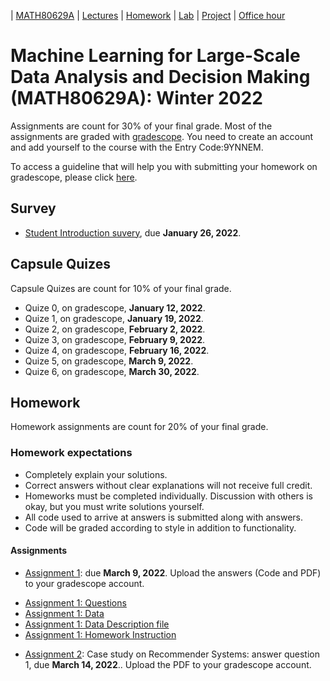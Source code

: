 | [MATH80629A](main.md) | [Lectures](lectures.md) | [Homework](homework.md) | [Lab](lab.md) | [Project](project.md) | [Office hour](office_hr.md)
# Machine Learning for Large-Scale Data Analysis and Decision Making (MATH80629A): Winter 2022

Assignments are count for 30% of your final grade. Most of the assignments are graded with [gradescope](https://www.gradescope.ca/courses/6006). You need to create an account and add yourself to the course with the Entry Code:9YNNEM.

To access a guideline that will help you with submitting your homework on gradescope, please click [here](https://gradescope-static-assets.s3-us-west-2.amazonaws.com/help/submitting_hw_guide.pdf).

## Survey
- [Student Introduction suvery](https://forms.gle/xx1zMAEQUnhYKnin8), due **January 26, 2022**.

## Capsule Quizes 
Capsule Quizes are count for 10% of your final grade.
- Quize 0, on gradescope, **January 12, 2022**.
- Quize 1, on gradescope, **January 19, 2022**. 
- Quize 2, on gradescope, **February 2, 2022**.
- Quize 3, on gradescope, **February 9, 2022**. 
- Quize 4, on gradescope, **February 16, 2022**.  
- Quize 5, on gradescope, **March 9, 2022**.  
- Quize 6, on gradescope, **March 30, 2022**. 

## Homework
Homework assignments are count for 20% of your final grade.

### Homework expectations
- Completely explain your solutions. 
- Correct answers without clear explanations will not receive full credit.
- Homeworks must be completed individually. Discussion with others is okay, but you must write solutions yourself.
- All code used to arrive at answers is submitted along with answers.
- Code will be graded according to style in addition to functionality.

#### Assignments
- [Assignment 1](https://colab.research.google.com/drive/1g6ortSAJqQpllIi1mBIhK5Lv3qhgy7-n): due **March 9, 2022**. Upload the answers (Code and PDF) to your gradescope account. 

* [Assignment 1: Questions](https://colab.research.google.com/drive/1g6ortSAJqQpllIi1mBIhK5Lv3qhgy7-n)
* [Assignment 1: Data](https://github.com/gfarnadi/gfarnadi.github.io/blob/master/courses/ML/assignments/data/pollution.csv)
* [Assignment 1: Data Description file](https://github.com/gfarnadi/gfarnadi.github.io/blob/master/courses/ML/assignments/data/pollution.txt)
* [Assignment 1: Homework Instruction](https://github.com/gfarnadi/gfarnadi.github.io/blob/master/courses/MLW2022/assignments/HW-1-Instructions.pdf)

- [Assignment 2](http://www.cs.toronto.edu/~lcharlin/courses/80-629/case_Decathlon-preparation.pdf): Case study on Recommender Systems: answer question 1, due **March 14, 2022**.. Upload the PDF to your gradescope account.





